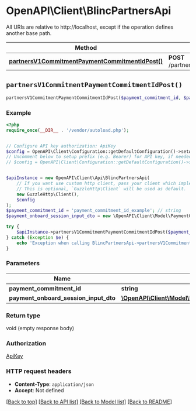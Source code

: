 # OpenAPI\Client\BlincPartnersApi

All URIs are relative to http://localhost, except if the operation defines another base path.

| Method | HTTP request | Description |
| ------------- | ------------- | ------------- |
| [**partnersV1CommitmentPaymentCommitmentIdPost()**](BlincPartnersApi.md#partnersV1CommitmentPaymentCommitmentIdPost) | **POST** /partners/v1/commitment/{paymentCommitmentId} |  |


## `partnersV1CommitmentPaymentCommitmentIdPost()`

```php
partnersV1CommitmentPaymentCommitmentIdPost($payment_commitment_id, $payment_onboard_session_input_dto)
```



### Example

```php
<?php
require_once(__DIR__ . '/vendor/autoload.php');


// Configure API key authorization: ApiKey
$config = OpenAPI\Client\Configuration::getDefaultConfiguration()->setApiKey('x-api-key', 'YOUR_API_KEY');
// Uncomment below to setup prefix (e.g. Bearer) for API key, if needed
// $config = OpenAPI\Client\Configuration::getDefaultConfiguration()->setApiKeyPrefix('x-api-key', 'Bearer');


$apiInstance = new OpenAPI\Client\Api\BlincPartnersApi(
    // If you want use custom http client, pass your client which implements `GuzzleHttp\ClientInterface`.
    // This is optional, `GuzzleHttp\Client` will be used as default.
    new GuzzleHttp\Client(),
    $config
);
$payment_commitment_id = 'payment_commitment_id_example'; // string
$payment_onboard_session_input_dto = new \OpenAPI\Client\Model\PaymentOnboardSessionInputDto(); // \OpenAPI\Client\Model\PaymentOnboardSessionInputDto

try {
    $apiInstance->partnersV1CommitmentPaymentCommitmentIdPost($payment_commitment_id, $payment_onboard_session_input_dto);
} catch (Exception $e) {
    echo 'Exception when calling BlincPartnersApi->partnersV1CommitmentPaymentCommitmentIdPost: ', $e->getMessage(), PHP_EOL;
}
```

### Parameters

| Name | Type | Description  | Notes |
| ------------- | ------------- | ------------- | ------------- |
| **payment_commitment_id** | **string**|  | |
| **payment_onboard_session_input_dto** | [**\OpenAPI\Client\Model\PaymentOnboardSessionInputDto**](../Model/PaymentOnboardSessionInputDto.md)|  | |

### Return type

void (empty response body)

### Authorization

[ApiKey](../../README.md#ApiKey)

### HTTP request headers

- **Content-Type**: `application/json`
- **Accept**: Not defined

[[Back to top]](#) [[Back to API list]](../../README.md#endpoints)
[[Back to Model list]](../../README.md#models)
[[Back to README]](../../README.md)
